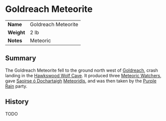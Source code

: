 # Goldreach Meteorite

|||
| --- | --- |
| **Name** | Goldreach Meteorite | item.2
| **Weight** | 2 lb |
| **Notes** | Meteoric |

## Summary

The Goldreach Meteorite fell to the ground north west of [Goldreach](../../../civilisations/kingdom-of-astor/SETTLEMENTS/GOLDREACH/README.md), crash landing in the [Hawkswood Wolf Cave](../../../civilisations/kingdom-of-astor/SETTLEMENTS/GOLDREACH/hawkswood-wolf-cave.md). It produced three [Meteoric Watchers](../../../creatures/meteoric-watcher.md), gave [Saoirse ó Dochartaigh](../../../characters/saoirse-o-dochartaigh.md) [Meteoridis](../../../mechanics/roleplay/meteoridis.md), and was then taken by the [Purple Rain](../../../campaigns/purple-rain.md) party.

## History

TODO
